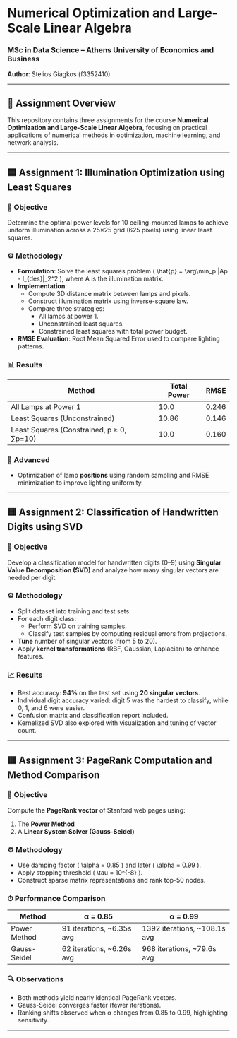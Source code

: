 # Numerical Optimization and Large-Scale Linear Algebra
### MSc in Data Science – Athens University of Economics and Business  
**Author**: Stelios Giagkos (f3352410)

---

## 📘 Assignment Overview

This repository contains three assignments for the course **Numerical Optimization and Large-Scale Linear Algebra**, focusing on practical applications of numerical methods in optimization, machine learning, and network analysis.

---

## 🟦 Assignment 1: Illumination Optimization using Least Squares

### 📌 Objective
Determine the optimal power levels for 10 ceiling-mounted lamps to achieve uniform illumination across a 25×25 grid (625 pixels) using linear least squares.

### ⚙️ Methodology
- **Formulation**: Solve the least squares problem \( \hat{p} = \arg\min_p \|Ap - l_{des}\|_2^2 \), where A is the illumination matrix.
- **Implementation**:
  - Compute 3D distance matrix between lamps and pixels.
  - Construct illumination matrix using inverse-square law.
  - Compare three strategies:
    - All lamps at power 1.
    - Unconstrained least squares.
    - Constrained least squares with total power budget.
- **RMSE Evaluation**: Root Mean Squared Error used to compare lighting patterns.

### 📊 Results
| Method                          | Total Power | RMSE   |
|---------------------------------|-------------|--------|
| All Lamps at Power 1            | 10.0        | 0.246  |
| Least Squares (Unconstrained)   | 10.86       | 0.146  |
| Least Squares (Constrained, p ≥ 0, ∑p=10) | 10.0        | 0.160  |

### 🧠 Advanced
- Optimization of lamp **positions** using random sampling and RMSE minimization to improve lighting uniformity.

---

## 🟨 Assignment 2: Classification of Handwritten Digits using SVD

### 📌 Objective
Develop a classification model for handwritten digits (0–9) using **Singular Value Decomposition (SVD)** and analyze how many singular vectors are needed per digit.

### ⚙️ Methodology
- Split dataset into training and test sets.
- For each digit class:
  - Perform SVD on training samples.
  - Classify test samples by computing residual errors from projections.
- **Tune** number of singular vectors (from 5 to 20).
- Apply **kernel transformations** (RBF, Gaussian, Laplacian) to enhance features.

### 📈 Results
- Best accuracy: **94%** on the test set using **20 singular vectors**.
- Individual digit accuracy varied: digit 5 was the hardest to classify, while 0, 1, and 6 were easier.
- Confusion matrix and classification report included.
- Kernelized SVD also explored with visualization and tuning of vector count.

---

## 🟥 Assignment 3: PageRank Computation and Method Comparison

### 📌 Objective
Compute the **PageRank vector** of Stanford web pages using:
1. The **Power Method**
2. A **Linear System Solver (Gauss-Seidel)**

### ⚙️ Methodology
- Use damping factor \( \alpha = 0.85 \) and later \( \alpha = 0.99 \).
- Apply stopping threshold \( \tau = 10^{-8} \).
- Construct sparse matrix representations and rank top-50 nodes.

### ⏱ Performance Comparison
| Method        | α = 0.85 | α = 0.99 |
|---------------|----------|----------|
| Power Method  | 91 iterations, ~6.35s avg | 1392 iterations, ~108.1s avg |
| Gauss-Seidel  | 62 iterations, ~6.26s avg | 968 iterations, ~79.6s avg  |

### 🔍 Observations
- Both methods yield nearly identical PageRank vectors.
- Gauss-Seidel converges faster (fewer iterations).
- Ranking shifts observed when α changes from 0.85 to 0.99, highlighting sensitivity.

---

